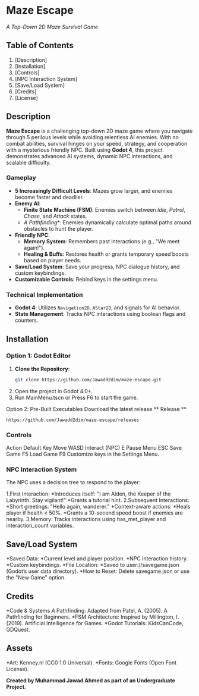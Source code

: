 # Maze Escape
*A Top-Down 2D Maze Survival Game*  

## Table of Contents  
1. [Description] 
2. [Installation]
3. [Controls] 
4. [NPC Interaction System]
5. [Save/Load System] 
6. [Credits]
7. [License]

## Description  
**Maze Escape** is a challenging top-down 2D maze game where you navigate through 5 perilous levels while avoiding relentless AI enemies. With no combat abilities, survival hinges on your speed, strategy, and cooperation with a mysterious friendly NPC. Built using **Godot 4**, this project demonstrates advanced AI systems, dynamic NPC interactions, and scalable difficulty.  

### Gameplay  
- **5 Increasingly Difficult Levels**: Mazes grow larger, and enemies become faster and deadlier.  
- **Enemy AI**:  
  - **Finite State Machine (FSM)**: Enemies switch between *Idle*, *Patrol*, *Chase*, and *Attack* states.  
  - **A* Pathfinding**: Enemies dynamically calculate optimal paths around obstacles to hunt the player.  
- **Friendly NPC**:  
  - **Memory System**: Remembers past interactions (e.g., "We meet again!").  
  - **Healing & Buffs**: Restores health or grants temporary speed boosts based on player needs.  
- **Save/Load System**: Save your progress, NPC dialogue history, and custom keybindings.  
- **Customizable Controls**: Rebind keys in the settings menu.  

### Technical Implementation  
- **Godot 4**: Utilizes `Navigation2D`, `AStar2D`, and signals for AI behavior.  
- **State Management**: Tracks NPC interactions using boolean flags and counters.  


## Installation  
### Option 1: Godot Editor  
1. **Clone the Repository**:  
   ```bash  
   git clone https://github.com/Jawadd2dim/maze-escape.git
2. Open the project in Godot 4.0+.
3. Run MainMenu.tscn or Press F6 to start the game.

Option 2: Pre-Built Executables
Download the latest release
** Release **
```
https://github.com/Jawadd2dim/maze-escape/releases

```



### Controls
Action                	Default Key
Move                      	WASD
Interact  (NPC)             	E
Pause Menu	                 ESC
Save Game	                    F5
Load Game                   	F9
Customize keys in the Settings Menu.


### NPC Interaction System
The NPC uses a decision tree to respond to the player:

1.First Interaction:
    *Introduces itself: "I am Alden, the Keeper of the Labyrinth. Stay vigilant!"
    *Grants a tutorial hint.
2.Subsequent Interactions:
    *Short greetings: "Hello again, wanderer."
    *Context-aware actions:
        *Heals player if health < 50%.
        *Grants a 10-second speed boost if enemies are nearby.
3.Memory: Tracks interactions using has_met_player and interaction_count variables.


## Save/Load System
  *Saved Data:
  *Current level and player position.
  *NPC interaction history.
  *Custom keybindings.
  *File Location:
  *Saved to user://savegame.json (Godot’s user data directory).
  *How to Reset: Delete savegame.json or use the "New Game" option.




## Credits
*Code & Systems
*A* Pathfinding: Adapted from Patel, A. (2005). A Pathfinding for Beginners.
*FSM Architecture: Inspired by Millington, I. (2019). Artificial Intelligence for Games.
*Godot Tutorials: KidsCanCode, GDQuest.

## Assets
*Art: Kenney.nl (CC0 1.0 Universal).
*Fonts: Google Fonts (Open Font License).






**Created by Muhammad Jawad Ahmed as part of an Undergraduate Project.**
